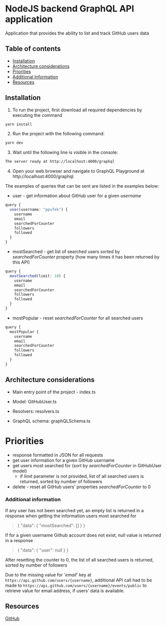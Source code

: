 # NodeJS backend GraphQL API application


Application that provides the ability to list and track GitHub users data
## Table of contents
* [Installation](#installation)
* [Architecture considerations](#architecture-considerations)
* [Priorities](#priorities)
* [Additional Information](#additional-information)
* [Resources](#resources)

## Installation

1. To run the project, first download all required dependencies by executing the command
```bash
yarn install
```
2. Run the project with the following command:

```bash
yarn dev
```
3. Wait until the following line is visible in the console: 

```bash
The server ready at http://localhost:4000/graphql
```
4. Open your web browser and navigate to GraphQL Playground at http://localhost:4000/graphql


The examples of queries that can be sent are listed in the examples below:

- user - get information about GitHub user for a given _username_

```typescript
query {
  user(username: "ppufek") {
    username
    email
    searchedForCounter
    followers
    followed
  }
}
```
- mostSearched - get list of searched users sorted by _searchedForCounter_ property (how many times it has been returned by this API)

```typescript
query {
  mostSearched(limit: 10) {
    username
    email
    searchedForCounter
    followers
    followed
  }
}
```
- mostPopular - reset _searchedForCounter_ for all searched users

```typescript
query {
  mostPopular {
    username
    email
    searchedForCounter
    followers
    followed
  }
}
```

## Architecture considerations

- Main entry point of the project - index.ts

- Model: GitHubUser.ts
- Resolvers: resolvers.ts
- GraphQL schema: graphQLSchema.ts


# Priorities
- response formatted in JSON for all requests
- get user information for a given GitHub username
- get users most searched for (sort by _searchedForCounter_ in GitHubUser model)
    - if _limit_ parameter is not provided, list of all searched users is returned, sorted by number of followers
- delete - reset all GitHub users' properties _searchedForCounter_ to 0 

### Additional information

If any user has not been searched yet, an empty list is returned in a response when getting the information users most searched for
> { "data": { "mostSearched": [] } }

If for a given username Github account does not exist, null value is returned in a response
> { "data": { "user": null } }

After resetting the counter to 0, the list of all searched users is returned, sorted by number of followers


Due to the missing value for '_email_' key at `https://api.github.com/users/{username}`, additional API call had to be made to `https://api.github.com/users/{username}/events/public` to retrieve value for email address, if users' data is available.

## Resources 
[GitHub](https://developer.github.com/v3/)